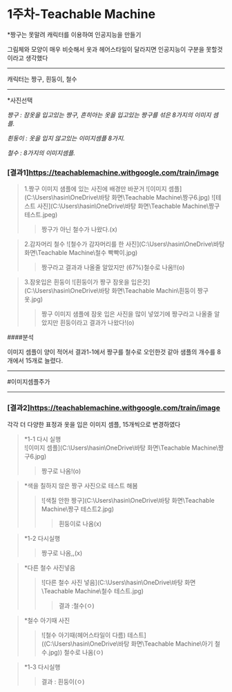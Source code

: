 1주차-Teachable Machine
=====
*짱구는 못말려 캐릭터를 이용하여 인공지능을 만들기

그림체와 모양이 매우 비슷해서 옷과 헤어스타일이 달라지면 인공지능이 구분을 못할것이라고 생각했다
***
   
캐릭터는 짱구, 흰둥이, 철수
***

*사진선택

*짱구 : 잠옷을 입고있는 짱구, 흔히아는 옷을 입고있는 짱구를 섞은 8가지의 이미지 셈플.*
      
*흰둥이 : 옷을 입지 않고있는 이미지셈플 8가지.*
      
*철수 : 8가지의 이미지셈플.*
### [결과1]<https://teachablemachine.withgoogle.com/train/image>
>1.짱구 이미지 샘플에 있는 사진에 배경만 바꾼거
>![이미지 셈플](C:\Users\hasin\OneDrive\바탕 화면\Teachable Machine\짱구6.jpg)
>![테스트 사진](C:\Users\hasin\OneDrive\바탕 화면\Teachable Machine\짱구 테스트.jpeg)
>>짱구가 아닌 철수가 나왔다.(x)

>2.감자머리 철수
>![철수가 감자머리를 한 사진](C:\Users\hasin\OneDrive\바탕 화면\Teachable Machine\철수 빡빡이.jpg)
>>짱구라고 결과과 나올줄 알았지만 (67%)철수로 나옴!!(o)

>3.잠옷입은 흰둥이
>![흰둥이가 짱구 잠옷을 입은것](C:\Users\hasin\OneDrive\바탕 화면\Teachable Machin\흰둥이 짱구옷.jpg)
>>짱구 이미지 샘플에 잠옷 입은 사진을 많이 넣었기에 짱구라고 나올줄 알았지만 흰둥이라고 결과가 나왔다!(o)

####분석

이미지 셈플이 양이 적어서 결과1-1에서 짱구를 철수로 오인한것 같아 샘플의 개수를 8개에서 15개로 늘렸다.
***

#이미지셈플주가
***
### [결과2]<https://teachablemachine.withgoogle.com/train/image>

각각 더 다양한 표정과 옷을 입은 이미지 셈플, 15개씩으로 변경하였다

>*1-1 다시 실행   
>![이미지 셈플](C:\Users\hasin\OneDrive\바탕 화면\Teachable Machine\짱구6.jpg)
>> 짱구로 나옴!(o)

>*색을 칠하지 않은 짱구 사진으로 테스트 해봄
>>   
>>![색칠 안한 짱구](C:\Users\hasin\OneDrive\바탕 화면\Teachable Machine\짱구 테스트2.jpg)
>>>흰둥이로 나옴(x)

>*1-2 다시실행
>>짱구로 나옴,,(x)

>*다른 철수 사진넣음  
>>![다른 철수 사진 넣음](C:\Users\hasin\OneDrive\바탕 화면\Teachable Machine\철수 테스트.jpg)
>>>결과 :철수(ㅇ)

>*철수 아기때 사진
>>![철수 아기때(헤어스타일이 다름) 테스트]((C:\Users\hasin\OneDrive\바탕 화면\Teachable Machine\아기 철수.jpg))
>>철수로 나옴(ㅇ)

>*1-3 다시실행
>>결과 : 흰둥이(ㅇ)
